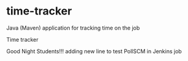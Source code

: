 # time-tracker
Java (Maven) application for tracking time on the job

Time tracker

Good Night Students!!!
adding new line to test PollSCM in Jenkins job
